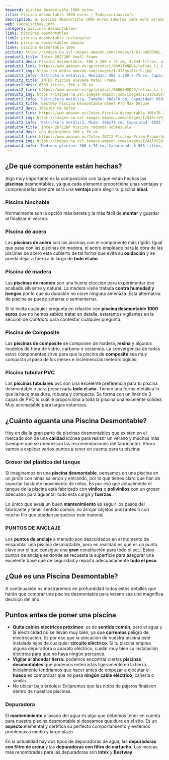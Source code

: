 ```yaml
---
keyword: piscina desmontable 1000 euros
title: Piscina desmontable 1000 euros | Todopiscinas.info
description: 🏊 piscina desmontable 1000 euros Ideales para este verano 2021. Aquí puedes comprar piscina desmontable 1000 euros y comparar con otras similares. No dejes escapar piscina desmontable 1000 euros a un precio realmente tentador.
web: Todopiscinas.info
category: piscinas-desmontables/
link1: piscinas desmontables
link2: piscina desmontable rectangular
link3: piscinas desmontables amazon
link4: piscina desmontable 100x
picture: https://images-na.ssl-images-amazon.com/images/I/61-uUQ3GR8L.jpg
product1_title: Intex 28272NP Small Frame
product1_desc: Piscina desmontable, 300 x 200 x 75 cm, 3.834 litros, azul
product1_link: https://www.amazon.es/gp/product/B001IWNDDA/ref=as_li_tl?ie=UTF8&camp=3638&creative=24630&creativeASIN=B001IWNDDA&linkCode=as2&tag=todopiscinas0e-21&linkId=25b9d647487c889cb6ef56ed63f50ca1
product1_img: https://m.media-amazon.com/images/I/31ZqsiEkctL.jpg
product1_info: 'Estructura metálica, Medidas: 300 x 200 x 75 cm, Capacidad: 3.834 litros, Para 6 personas (+ 6 años), Fácil montaje, Forma rectangular'
product2_title: INTEX Piscina elevada Metal Frame
product2_desc: 6503 litros, 366 x 76 cm
product2_link: https://www.amazon.es/gp/product/B0065HDQ4O/ref=as_li_tl?ie=UTF8&camp=3638&creative=24630&creativeASIN=B0065HDQ4O&linkCode=as2&tag=todopiscinas0e-21&linkId=ed2430e3ba564d3527ee103df33ed7b3
product2_img: https://images-na.ssl-images-amazon.com/images/I/31Ou2GV2SAL.jpg
product2_info: 'Estructura metálica, Tamaño: 366x76 cm, Capacidad: 6503 litros, Forma circular, De 4 a 7 personas (+6 años)'
product3_title: Bestway Piscina Desmontable Steel Pro Max Deluxe
product3_desc: 366x100 Cm 56709
product3_link: https://www.amazon.es/Intex-Piscina-desmontable-366x76-28210NP/dp/B0065HDQ4O?__mk_es_ES=%C3%85M%C3%85%C5%BD%C3%95%C3%91&crid=25UQGV9HG2INI&dchild=1&keywords=piscinas+desmontables&qid=1615854176&sprefix=piscinas+dem%2Caps%2C201&sr=8-5&linkCode=ll1&tag=todopiscinas0e-21&linkId=34f200977c6cbaab1f3f4d9ac0e64755&language=es_ES&ref_=as_li_ss_tl
product3_img: https://images-na.ssl-images-amazon.com/images/I/616riV%2BiY3L.jpg
product3_info: 'Estructura metálica, Mide: 366x76 cm, Capacidad: 6503 litros, De 4 a 7 personas mayores de 6 años, Forma circular, Tecnología Super-Tough'
product4_title: Intex 26712NP Piscina redonda sobresuelo
product4_desc: con depuradora 366 x 76 cm
product4_link: https://www.amazon.es/Intex-26712-Piscina-Prism-Frame/dp/B07FB823GL?__mk_es_ES=%C3%85M%C3%85%C5%BD%C3%95%C3%91&dchild=1&keywords=piscinas+desmontables+con+depuradora&qid=1615936418&sr=8-5&linkCode=ll1&tag=todopiscinas0e-21&linkId=d98699de7830cd471766fa1daa36de34&language=es_ES&ref_=as_li_ss_tl
product4_img: https://images-na.ssl-images-amazon.com/images/I/41lX%2B-YpibL.jpg
product4_info: 'Medidas piscina: 366 x 76 cm, Capacidad: 6.503 litros, Incluye depuradora de cartucha A, Lona resistente triple capa'
---
```




## ¿De qué componente están hechas?

Algo muy importante es la composición con la que están hechas las **piscinas** desmontables, ya que cada elemento proporciona unas ventajas y comprenderlas siempre será una **ventaja** para elegir tu piscina **ideal**.


### Piscina hinchable

Normalmente son la opción más barata y la más fácil de **montar** y guardar al finalizar el verano.


### Piscina de acero

Las **piscinas de acero** son las piscinas con el componente más rígido. Igual que pasa con las piscinas de madera, el acero empleado para la obra de las piscinas de acero está cubierto de tal forma que evita su **oxidación** y se pueda dejar a fuera a lo largo de **todo el año**.


### Piscina de madera

Las **piscinas de madera** son una buena elección para experimentar ese acabado silvestre y natural. La madera viene tratada **contra humedad y hongos** por lo que su duración no corre ninguna amenaza. Esta alternativa de piscina se puede soterrar o semienterrar.

Si te incita cualquier pregunta en relación con **piscina desmontable 1000 euros** que no hemos sabido tratar en detalle, estaremos vigilantes en la sección de _Contacto_ para contestar cualquier pregunta.


### Piscina de Composite

Las **piscinas de composite** se componen de madera, **resina** y algunos modelos de fibra de vidrio, carbono o cerámica. La convergencia de todos estos componentes sirve para que la piscina de **composite** sea muy compacta al paso de los meses e inclemencias meteorológicas.


### Piscina tubular PVC

Las **piscinas tubulares** pvc son una excelente preferencia para tu piscina desmontable o para preservarla **todo el año**. Tienen una forma metálica lo que la hace más dura, robusta y compacta. Se forma con un liner de 3 capas de PVC lo cual le proporciona a toda la piscina una excelente solidez. Muy aconsejable para largas estancias.


## ¿Cuánto aguanta una Piscina Desmontable?

Hoy en dia la gran parte de piscinas desmontables que existen en el mercado son de una **calidad** idónea para resistir un verano y muchos más (siempre que se obedezcan las recomendaciones del fabricante). Ahora vamos a explicar varios puntos a tener en cuenta para tu piscina:


### Grosor del plástico del tanque

Si imaginamos en una **piscina desmontable**, pensamos en una piscina en un jardín con niñas saliendo y entrando, por lo que tienes claro que han de soportar bastante movimiento de niños. Es por eso que actualmente el tanque de la piscina está fabricado con **vinilos** o **polivinilos** con un grosor adecuado para aguantar todo esta carga y **fuerzas**.

Lo único que avala un	 buen **mantenimiento** es seguir los pasos del fabricante y tener sentido común: no arrojar objetos punzantes o con mucho filo que puedan perjudicar este material.


### PUNTOS DE ANCLAJE

Los **puntos de anclaje** a menudo son descuidados en el momento de ensamblar una piscina desmontable, pero en realidad es que es un punto clave por el que consigue una **gran** constitución para todo el set.| Estos puntos de anclaje es donde se recuesta la superficie para asegurar una excelente base que de seguridad y reparta adecuadamente **todo el peso**.
## ¿Qué es una Piscina Desmontable?



A continuación os mostraremos en profundidad todos estos detalles que harán que comprar una piscina desmontable para verano sea una magnífica decisión del año.


## Puntos antes de poner una piscina



*   **Quita cables eléctricos próximos**: es de **sentido común**, pero el agua y la electricidad no se llevan muy bien, ya que **corremos** peligro de electrocución. Es por eso que la ubicación de nuestra piscina esté instalada lejos de cualquier **circuito eléctrico**. Si tu piscina emplea alguna depuradora o aparato eléctrico, cuidar muy bien su instalación eléctrica para que no haya ningún percance.
*   **Vigilar al ahondar tierra:** podemos encontrar ciertas **piscinas desmontables** que podemos enterrarlas ligeramente en la tierra. Inicialmente tendríamos que hacer antes de empezar a ejecutar el **hueco** es comprobar que no pasa **ningún cable eléctrico**, cañería o similar.
*   No ubicar bajo árboles: Evitaremos que las nidos de pájaros finalicen dentro de nuestras piscinas.

<stats-list :link1=link1 :link2=link2 :link3=link3 :link4=link4 :category=category></stats-list>


### Depuradora

El **mantenimiento** y lavado del agua es algo que debemos tener en cuenta para nuestra piscina desmontable si deseamos que dure en el año. Es un **aspecto** elemental y certifica su perfecto comportamiento y evitemos problemas a medio y largo plazo.

En la actualidad hay dos tipos de depuradoras de agua, las **depuradoras con filtro de arena** y  las **depuradoras** **con filtro de cartucho.** Las marcas más renombradas para las depuradoras son **Intex** y **Bestway**.

<external-banner></external-banner>


<brand-panel :title=product1_title :desc=product1_desc :img=product1_img :link=product1_link></brand-panel>
